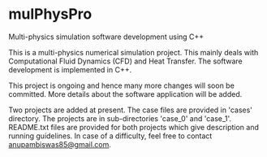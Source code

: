mulPhysPro
==========

Multi-physics simulation software development using C++

This is a multi-physics numerical simulation project. This mainly deals with Computational Fluid Dynamics (CFD) and Heat Transfer. The software development is implemented in C++.

This project is ongoing and hence many more changes will soon be committed. More details about the software application will be added.

Two projects are added at present. The case files are provided in 'cases' directory. The projects are in sub-directories 'case_0' and 'case_1'. README.txt files are provided for both projects which give description and running guidelines. In case of a difficulty, feel free to contact anupambiswas85@gmail.com.

